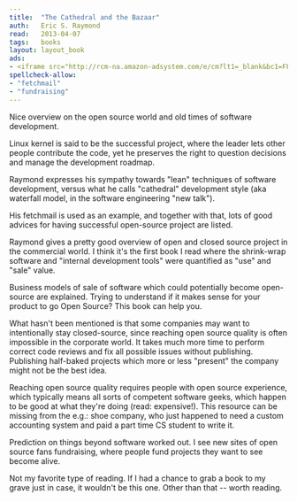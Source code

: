 ```yaml
---
title:	"The Cathedral and the Bazaar"
auth:	Eric S. Raymond
read:	2013-04-07
tags:	books
layout: layout_book
ads:
- <iframe src="http://rcm-na.amazon-adsystem.com/e/cm?lt1=_blank&bc1=FFFFFF&IS2=1&npa=1&bg1=FFFFFF&fc1=000000&lc1=FF0000&t=wkoszek-20&o=1&p=8&l=as4&m=amazon&f=ifr&ref=ss_til&asins=0596001088" style="width:120px;height:240px;" scrolling="no" marginwidth="0" marginheight="0" frameborder="0"></iframe>
spellcheck-allow:
- "fetchmail"
- "fundraising"
---
```

Nice overview on the open source world and old times of software
development.

Linux kernel is said to be the successful project, where the leader lets
other people contribute the code, yet he preserves the right to question
decisions and manage the development roadmap.

Raymond expresses his sympathy towards "lean" techniques of software
development, versus what he calls "cathedral" development style (aka
waterfall model, in the software engineering "new talk").

His fetchmail is used as an example, and together with that, lots of good
advices for having successful open-source project are listed.

Raymond gives a pretty good overview of open and closed source project in
the commercial world. I think it's the first book I read where the
shrink-wrap software and "internal development tools" were quantified as
"use" and "sale" value.

Business models of sale of software which could potentially become
open-source are explained. Trying to understand if it makes sense for your
product to go Open Source? This book can help you.

What hasn't been mentioned is that some companies may want to intentionally
stay closed-source, since reaching open source quality is often impossible
in the corporate world. It takes much more time to perform correct code
reviews and fix all possible issues without publishing. Publishing
half-baked projects which more or less "present" the company might not be
the best idea.

Reaching open source quality requires people with open source
experience, which typically means all sorts of competent software geeks,
which happen to be good at what they're doing (read: expensive!). This
resource can be missing from the e.g.: shoe company, who just happened to
need a custom accounting system and paid a part time CS student to write it.

Prediction on things beyond software worked out. I see new sites of open
source fans fundraising, where people fund projects they want to see become
alive.

Not my favorite type of reading. If I had a chance to grab a book to my
grave just in case, it wouldn't be this one. Other than that -- worth
reading.
